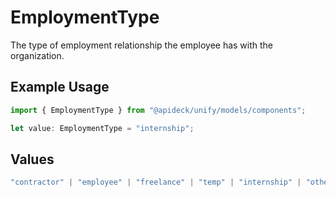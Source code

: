 # EmploymentType

The type of employment relationship the employee has with the organization.

## Example Usage

```typescript
import { EmploymentType } from "@apideck/unify/models/components";

let value: EmploymentType = "internship";
```

## Values

```typescript
"contractor" | "employee" | "freelance" | "temp" | "internship" | "other"
```